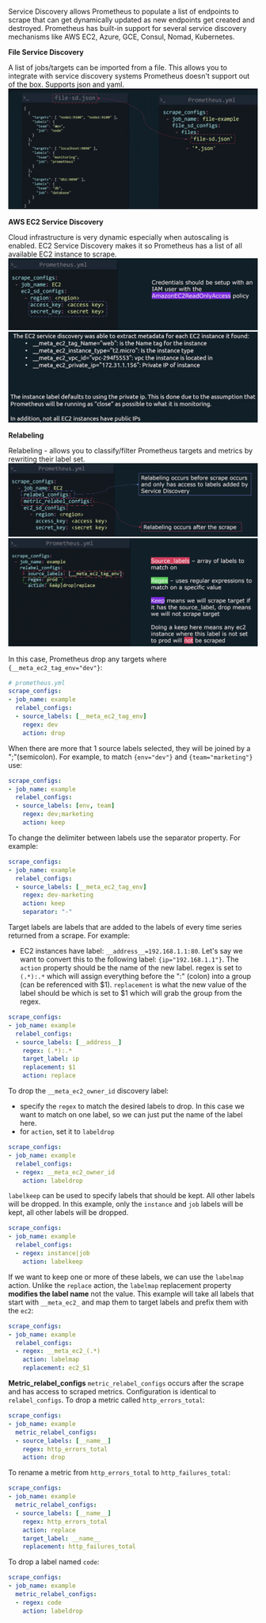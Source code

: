 Service Discovery allows Prometheus to populate a list of endpoints to scrape that can get dynamically updated as new endpoints get created and destroyed. Prometheus has built-in support for several service discovery mechanisms like AWS EC2, Azure, GCE, Consul, Nomad, Kubernetes. 

**File Service Discovery**

A list of jobs/targets can be imported from a file. This allows you to integrate with service discovery systems Prometheus doesn't support out of the box. Supports json and yaml. 
![Alt text](./file-service-discovery.png)

**AWS EC2 Service Discovery**

Cloud infrastructure is very dynamic especially when autoscaling is enabled. EC2 Service Discovery makes it so Prometheus has a list of all available EC2 instance to scrape.
![Alt text](./aws-ec2-service-discovery.png)
![Alt text](./aws-ec2-service-discovery-2.png)

**Relabeling**

Relabeling - allows you to classify/filter Prometheus targets and metrics by rewriting their label set.
![Alt text](./relabeling.png)
![Alt text](./relabeling-actions-1.png)

In this case, Prometheus drop any targets where `{__meta_ec2_tag_env="dev"}`:
```yml
# prometheus.yml
scrape_configs:
- job_name: example
  relabel_configs:
  - source_labels: [__meta_ec2_tag_env]
    regex: dev
    action: drop
```
When there are more that 1 source labels selected, they will be joined by a ";"(semicolon). For example, to match `{env="dev"}` and `{team="marketing"}` use:
```yml
scrape_configs:
- job_name: example
  relabel_configs:
  - source_labels: [env, team]
    regex: dev;marketing
    action: keep
```
To change the delimiter between labels use the separator property. For example:
```yml
scrape_configs:
- job_name: example
  relabel_configs:
  - source_labels: [__meta_ec2_tag_env]
    regex: dev-marketing
    action: keep
    separator: "-"
```
Target labels are labels that are added to the labels of every time series returned from a scrape. For example:
- EC2 instances have label: `__address__=192.168.1.1:80`. Let's say we want to convert this to the following label: `{ip="192.168.1.1"}`. The `action` property should be the name of the new label. regex is set to `(.*):.*` which will assign everything before the ":" (colon) into a group (can be referenced with $1). `replacement` is what the new value of the label should be which is set to $1 which will grab the group from the regex.
```yml
scrape_configs:
- job_name: example
  relabel_configs:
  - source_labels: [__address__]
    regex: (.*):.*
    target_label: ip
    replacement: $1
    action: replace
```
To drop the `__meta_ec2_owner_id` discovery label:
- specify the `regex` to match the desired labels to drop. In this case we want to match on one label, so we can just put the name of the label here.
- for `action`, set it to `labeldrop`
```yml
scrape_configs:
- job_name: example
  relabel_configs:
  - regex: __meta_ec2_owner_id
    action: labeldrop
```
`labelkeep` can be used to specify labels that should be kept. All other labels will be dropped. In this example, only the `instance` and `job` labels will be kept, all other labels will be dropped.
```yml
scrape_configs:
- job_name: example
  relabel_configs:
  - regex: instance|job
    action: labelkeep
```
If we want to keep one or more of these labels, we can use the `labelmap` action. Unlike the `replace` action, the `labelmap` replacement property **modifies the label name** not the value. This example will take all labels that start with `__meta_ec2_` and map them to target labels and prefix them with the `ec2`:
```yml
scrape_configs:
- job_name: example
  relabel_configs:
  - regex: __meta_ec2_(.*)
    action: labelmap
    replacement: ec2_$1
```

**Metric_relabel_configs**
`metric_relabel_configs` occurs after the scrape and has access to scraped metrics. Configuration is identical to `relabel_configs`. To drop a metric called `http_errors_total`:
```yml
scrape_configs:
- job_name: example
  metric_relabel_configs:
  - source_labels: [__name__]
    regex: http_errors_total
    action: drop
```
To rename a metric from `http_errors_total` to `http_failures_total`:
```yml
scrape_configs:
- job_name: example
  metric_relabel_configs:
  - source_labels: [__name__]
    regex: http_errors_total
    action: replace
    target_label: __name__
    replacement: http_failures_total
```
To drop a label named `code`:
```yml
scrape_configs:
- job_name: example
  metric_relabel_configs:
  - regex: code
    action: labeldrop
```
